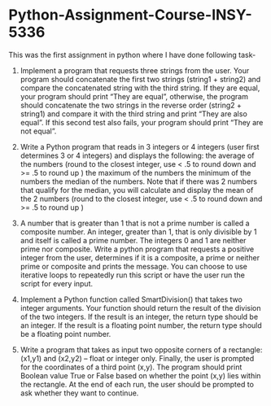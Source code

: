 # Python-Assignment-Course-INSY-5336

This was the first assignment in python where I have done following task-

1. Implement a program that requests three strings from the user. Your program should concatenate the first two strings (string1 + string2) and compare the concatenated string with the third string. If they are equal, your program should print “They are equal”, otherwise, the program should concatenate the two strings in the reverse order (string2 + string1) and compare it with the third string and print “They are also equal”. If this second test also fails, your program should print “They are not equal”.

2. Write a Python program that reads in 3 integers or 4 integers (user first determines 3 or 4 integers) and displays the following:
the average of the numbers (round to the closest integer, use < .5 to round down and >= .5 to round up )
the maximum of the numbers
the minimum of the numbers
the median of the numbers. Note that if there was 2 numbers that qualify for the median, you will calculate and display the mean of the 2 numbers (round to the closest integer, use < .5 to round down and >= .5 to round up )

3. A number that is greater than 1 that is not a prime number is called a composite number. An integer, greater than 1, that is only divisible by 1 and itself is called a prime number. The integers 0 and 1 are neither prime nor composite. Write a python program that requests a positive integer from the user, determines if it is a composite, a prime or neither prime or composite and prints the message. You can choose to use iterative loops to repeatedly run this script or have the user run the script for every input.

4. Implement a Python function called SmartDivision() that takes two integer arguments. Your function should return the result of the division of the two integers. If the result is an integer, the return type should be an integer. If the result is a floating point number, the return type should be a floating point number.

5. Write a program that takes as input two opposite corners of a rectangle: (x1,y1) and (x2,y2) – float or integer only. Finally, the user is prompted for the coordinates of a third point (x,y). The program should print Boolean value True or False based on whether the point (x,y) lies within the rectangle. At the end of each run, the user should be prompted to ask whether they want to continue.
